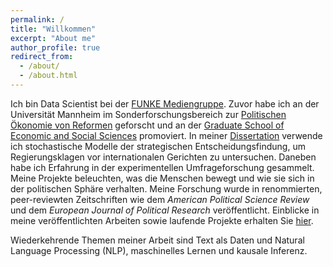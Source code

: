 ```yaml
---
permalink: /
title: "Willkommen"
excerpt: "About me"
author_profile: true
redirect_from: 
  - /about/
  - /about.html
---
```


Ich bin Data Scientist bei der [FUNKE Mediengruppe](https://www.funkemedien.de/de/). Zuvor habe ich an der Universität Mannheim im  Sonderforschungsbereich zur [Politischen Ökonomie von Reformen](https://www.uni-mannheim.de/reforms/) geforscht und an der [Graduate School of Economic and Social Sciences](https://www.uni-mannheim.de/gess/) promoviert. In meiner [Dissertation](https://madoc.bib.uni-mannheim.de/63025/) verwende ich stochastische Modelle der strategischen Entscheidungsfindung, um Regierungsklagen vor internationalen Gerichten zu untersuchen. Daneben habe ich Erfahrung in der experimentellen Umfrageforschung gesammelt. Meine Projekte beleuchten, was die Menschen bewegt und wie sie sich in der politischen Sphäre verhalten. Meine Forschung wurde in renommierten, peer-reviewten Zeitschriften wie dem _American Political Science Review_ und dem _European Journal of Political Research_ veröffentlicht. Einblicke in meine veröffentlichten Arbeiten sowie laufende Projekte erhalten Sie [hier](https://davidhilpert.github.io/portfolio/). 

Wiederkehrende Themen meiner Arbeit sind Text als Daten und Natural Language Processing (NLP), maschinelles Lernen und kausale Inferenz.

